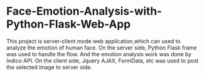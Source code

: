 # Face-Emotion-Analysis-with-Python-Flask-Web-App
This project is server-client mode web application,which can used to analyze the emotion of human face.
On the server side, Python Flask frame was used to handle the flow. And the emotion analysis work was done by Indico API.
On the client side, Jquery AJAX, FormData, etc was used to post the selected image to server side.
